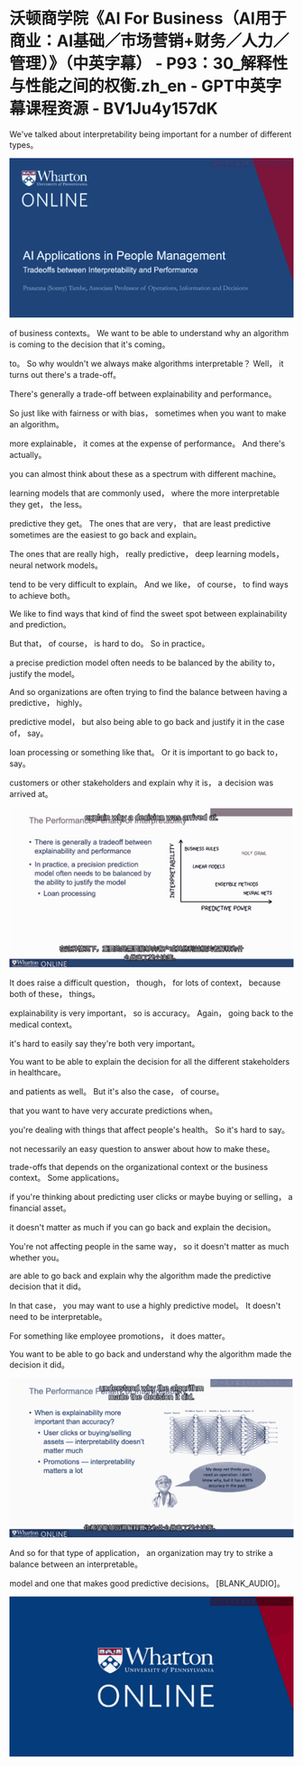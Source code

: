 # 沃顿商学院《AI For Business（AI用于商业：AI基础／市场营销+财务／人力／管理）》（中英字幕） - P93：30_解释性与性能之间的权衡.zh_en - GPT中英字幕课程资源 - BV1Ju4y157dK

 We've talked about interpretability being important for a number of different types。



![](img/dab4278f01173a133cc8b54b20a5261d_1.png)

 of business contexts。 We want to be able to understand why an algorithm is coming to the decision that it's coming。

 to。 So why wouldn't we always make algorithms interpretable？ Well， it turns out there's a trade-off。

 There's generally a trade-off between explainability and performance。

 So just like with fairness or with bias， sometimes when you want to make an algorithm。

 more explainable， it comes at the expense of performance。 And there's actually。

 you can almost think about these as a spectrum with different machine。

 learning models that are commonly used， where the more interpretable they get， the less。

 predictive they get。 The ones that are very， that are least predictive sometimes are the easiest to go back and explain。

 The ones that are really high， really predictive， deep learning models， neural network models。

 tend to be very difficult to explain。 And we like， of course， to find ways to achieve both。

 We like to find ways that kind of find the sweet spot between explainability and prediction。

 But that， of course， is hard to do。 So in practice。

 a precise prediction model often needs to be balanced by the ability to， justify the model。

 And so organizations are often trying to find the balance between having a predictive， highly。

 predictive model， but also being able to go back and justify it in the case of， say。

 loan processing or something like that。 Or it is important to go back to， say。

 customers or other stakeholders and explain why it is， a decision was arrived at。



![](img/dab4278f01173a133cc8b54b20a5261d_3.png)

 It does raise a difficult question， though， for lots of context， because both of these， things。

 explainability is very important， so is accuracy。 Again， going back to the medical context。

 it's hard to easily say they're both very important。

 You want to be able to explain the decision for all the different stakeholders in healthcare。

 and patients as well。 But it's also the case， of course。

 that you want to have very accurate predictions when。

 you're dealing with things that affect people's health。 So it's hard to say。

 not necessarily an easy question to answer about how to make these。

 trade-offs that depends on the organizational context or the business context。 Some applications。

 if you're thinking about predicting user clicks or maybe buying or selling， a financial asset。

 it doesn't matter as much if you can go back and explain the decision。

 You're not affecting people in the same way， so it doesn't matter as much whether you。

 are able to go back and explain why the algorithm made the predictive decision that it did。

 In that case， you may want to use a highly predictive model。 It doesn't need to be interpretable。

 For something like employee promotions， it does matter。

 You want to be able to go back and understand why the algorithm made the decision it did。



![](img/dab4278f01173a133cc8b54b20a5261d_5.png)

 And so for that type of application， an organization may try to strike a balance between an interpretable。

 model and one that makes good predictive decisions。 [BLANK_AUDIO]。



![](img/dab4278f01173a133cc8b54b20a5261d_7.png)